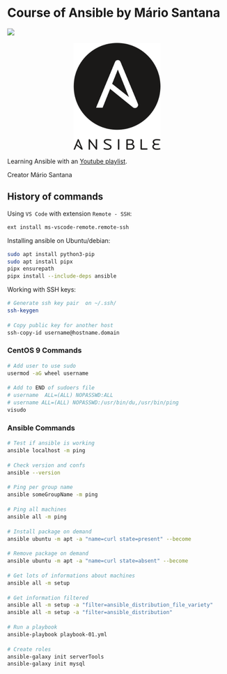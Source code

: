 # Course of Ansible by Mário Santana
![](https://img.shields.io/badge/status-progress-blue)

<p align="center">
<img src=".github/logo.png">
</p>

Learning Ansible with an [Youtube playlist](https://youtube.com/playlist?list=PLORF-y_edVoDQnky9u2OgyrfirE1dhutX&si=Dnfs1d_0f1k4_AFE).

Creator Mário Santana

## History of commands

Using `VS Code` with extension `Remote - SSH`:

```bash
ext install ms-vscode-remote.remote-ssh
```

Installing ansible on Ubuntu/debian:

```bash
sudo apt install python3-pip
sudo apt install pipx
pipx ensurepath
pipx install --include-deps ansible
```

Working with SSH keys:

```bash
# Generate ssh key pair  on ~/.ssh/
ssh-keygen

# Copy public key for another host
ssh-copy-id username@hostname.domain
```

### CentOS 9 Commands

```bash
# Add user to use sudo
usermod -aG wheel username

# Add to END of sudoers file
# username  ALL=(ALL) NOPASSWD:ALL
# username ALL=(ALL) NOPASSWD:/usr/bin/du,/usr/bin/ping
visudo
```

### Ansible Commands

```bash
# Test if ansible is working
ansible localhost -m ping

# Check version and confs
ansible --version

# Ping per group name
ansible someGroupName -m ping

# Ping all machines
ansible all -m ping

# Install package on demand
ansible ubuntu -m apt -a "name=curl state=present" --become

# Remove package on demand
ansible ubuntu -m apt -a "name=curl state=absent" --become

# Get lots of informations about machines
ansible all -m setup

# Get information filtered
ansible all -m setup -a "filter=ansible_distribution_file_variety"
ansible all -m setup -a "filter=ansible_distribution"

# Run a playbook
ansible-playbook playbook-01.yml

# Create roles
ansible-galaxy init serverTools
ansible-galaxy init mysql
```
